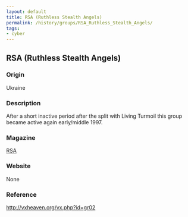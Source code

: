 ```yaml
---
layout: default
title: RSA (Ruthless Stealth Angels)
permalink: /history/groups/RSA_Ruthless_Stealth_Angels/
tags:
- cyber
---
```


## RSA (Ruthless Stealth Angels)

### Origin
Ukraine

### Description
After a short inactive period after the split with Living Turmoil this group became active again early/middle 1997.

### Magazine
[RSA](http://vxheaven.org/vx.php?id=zr02)

### Website
None

### Reference
http://vxheaven.org/vx.php?id=gr02
